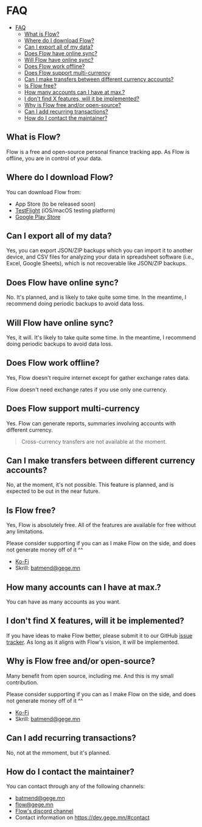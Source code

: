 # FAQ

- [FAQ](#faq)
  - [What is Flow?](#what-is-flow)
  - [Where do I download Flow?](#where-do-i-download-flow)
  - [Can I export all of my data?](#can-i-export-all-of-my-data)
  - [Does Flow have online sync?](#does-flow-have-online-sync)
  - [Will Flow have online sync?](#will-flow-have-online-sync)
  - [Does Flow work offline?](#does-flow-work-offline)
  - [Does Flow support multi-currency](#does-flow-support-multi-currency)
  - [Can I make transfers between different currency accounts?](#can-i-make-transfers-between-different-currency-accounts)
  - [Is Flow free?](#is-flow-free)
  - [How many accounts can I have at max.?](#how-many-accounts-can-i-have-at-max)
  - [I don't find X features, will it be implemented?](#i-dont-find-x-features-will-it-be-implemented)
  - [Why is Flow free and/or open-source?](#why-is-flow-free-andor-open-source)
  - [Can I add recurring transactions?](#can-i-add-recurring-transactions)
  - [How do I contact the maintainer?](#how-do-i-contact-the-maintainer)

## What is Flow?

Flow is a free and open-source personal finance tracking app. As Flow is offline,
you are in control of your data.

## Where do I download Flow?

You can download Flow from:

- App Store (to be released soon)
- [TestFlight](https://testflight.apple.com/join/NH4ifijS) (iOS/macOS testing platform)
- [Google Play Store](https://play.google.com/store/apps/details?id=mn.flow.flow)

## Can I export all of my data?

Yes, you can export JSON/ZIP backups which you can import it to another device, and CSV files for
analyzing your data in spreadsheet software (i.e., Excel, Google Sheets), which is not recoverable
like JSON/ZIP backups.

## Does Flow have online sync?

No. It's planned, and is likely to take quite some time. In the meantime, I recommend doing
periodic backups to avoid data loss.

## Will Flow have online sync?

Yes, it will. It's likely to take quite some time. In the meantime, I recommend doing
periodic backups to avoid data loss.

## Does Flow work offline?

Yes, Flow doesn't require internet except for gather exchange rates data.

Flow doesn't need exchange rates if you use only one currency.

## Does Flow support multi-currency

Yes. Flow can generate reports, summaries involving accounts with different
currency.

> Cross-currency transfers are not available at the moment.

## Can I make transfers between different currency accounts?

No, at the moment, it's not possible. This feature is planned, and is expected
to be out in the near future.

## Is Flow free?

Yes, Flow is absolutely free. All of the features are available for free
without any limitations.

Please consider supporting if you can as I make Flow on the side, and does not
generate money off of it ^^

- [Ko-Fi](https://ko-fi.com/sadespresso)
- Skrill: <batmend@gege.mn>

## How many accounts can I have at max.?

You can have as many accounts as you want.

## I don't find X features, will it be implemented?

If you have ideas to make Flow better, please submit it to our GitHub
[issue tracker](https://github.com/flow-mn/flow/issues). As long as it
aligns with Flow's vision, it will be implemented.

## Why is Flow free and/or open-source?

Many benefit from open source, including me. And this is my small contribution.

Please consider supporting if you can as I make Flow on the side, and does not
generate money off of it ^^

- [Ko-Fi](https://ko-fi.com/sadespresso)
- Skrill: <batmend@gege.mn>

## Can I add recurring transactions?

No, not at the mmoment, but it's planned.

## How do I contact the maintainer?

You can contact through any of the following channels:

- <batmend@gege.mn>
- <flow@gege.mn>
- [Flow's discord channel](https://discord.gg/Ndh9VDeZa4)
- Contact information on <https://dev.gege.mn/#contact>
